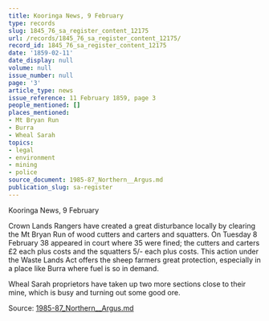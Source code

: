 ```yaml
---
title: Kooringa News, 9 February
type: records
slug: 1845_76_sa_register_content_12175
url: /records/1845_76_sa_register_content_12175/
record_id: 1845_76_sa_register_content_12175
date: '1859-02-11'
date_display: null
volume: null
issue_number: null
page: '3'
article_type: news
issue_reference: 11 February 1859, page 3
people_mentioned: []
places_mentioned:
- Mt Bryan Run
- Burra
- Wheal Sarah
topics:
- legal
- environment
- mining
- police
source_document: 1985-87_Northern__Argus.md
publication_slug: sa-register
---
```


Kooringa News, 9 February

Crown Lands Rangers have created a great disturbance locally by clearing the Mt Bryan Run of wood cutters and carters and squatters.  On Tuesday 8 February 38 appeared in court where 35 were fined; the cutters and carters £2 each plus costs and the squatters 5/- each plus costs.  This action under the Waste Lands Act offers the sheep farmers great protection, especially in a place like Burra where fuel is so in demand.

Wheal Sarah proprietors have taken up two more sections close to their mine, which is busy and turning out some good ore.

Source: [1985-87_Northern__Argus.md](/downloads/markdown/1985-87_Northern__Argus.md)

